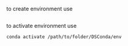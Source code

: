 to create environment use

```conda env create -p /path/to/folder/DSConda/env -f environment.yml
```

to activate environment use

```conda activate /path/to/folder/DSConda/env```

